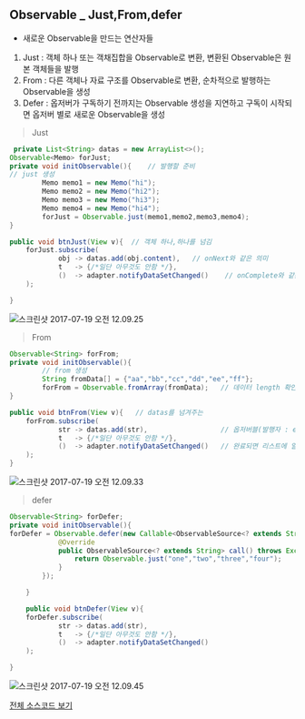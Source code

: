 ## Observable _ Just,From,defer
- 새로운 Observable을 만드는 연산자들

1. Just : 객체 하나 또는 객채집합을 Observable로 변환, 변환된 Observable은 원본 객체들을 발행
2. From : 다른 객체나 자료 구조를 Observable로 변환, 순차적으로 발행하는 Observable을 생성
3. Defer : 옵저버가 구독하기 전까지는 Observable 생성을 지연하고 구독이 시작되면 옵저버 별로 새로운 Observable을 생성

> Just
```java
 private List<String> datas = new ArrayList<>();
Observable<Memo> forJust;
private void initObservable(){    // 발행할 준비
// just 생성
        Memo memo1 = new Memo("hi");
        Memo memo2 = new Memo("hi2");
        Memo memo3 = new Memo("hi3");
        Memo memo4 = new Memo("hi4");
        forJust = Observable.just(memo1,memo2,memo3,memo4);
}

public void btnJust(View v){  // 객체 하나,하나를 넘김
    forJust.subscribe(
            obj -> datas.add(obj.content),   // onNext와 같은 의미
            t   -> {/*일단 아무것도 안함 */},
            ()  -> adapter.notifyDataSetChanged()    // onComplete와 같은 의미
    );

}
```
![스크린샷 2017-07-19 오전 12.09.25](http://i.imgur.com/5JPNxxX.png)
> From
```java
Observable<String> forFrom;
private void initObservable(){    
        // from 생성
        String fromData[] = {"aa","bb","cc","dd","ee","ff"};
        forFrom = Observable.fromArray(fromData);   // 데이터 length 확인
}

public void btnFrom(View v){   // datas를 넘겨주는
    forFrom.subscribe(
            str -> datas.add(str),                  // 옵저버블(발행자 : emitter)로부터 데이터를 가져옴
            t   -> {/*일단 아무것도 안함 */},
            ()  -> adapter.notifyDataSetChanged()   // 완료되면 리스트에 알림
    );
}
```
![스크린샷 2017-07-19 오전 12.09.33](http://i.imgur.com/EXyLsra.png)
> defer
```java
Observable<String> forDefer;
private void initObservable(){
forDefer = Observable.defer(new Callable<ObservableSource<? extends String>>() {
            @Override
            public ObservableSource<? extends String> call() throws Exception {
                return Observable.just("one","two","three","four");
            }
        });

    }

    public void btnDefer(View v){
    forDefer.subscribe(
            str -> datas.add(str),
            t   -> {/*일단 아무것도 안함 */},
            ()  -> adapter.notifyDataSetChanged()
    );

}
```
![스크린샷 2017-07-19 오전 12.09.45](http://i.imgur.com/sSo4tLo.png)

[전체 소스코드 보기](https://github.com/daaa08/RxAndroidBasic2/blob/master/app/src/main/java/com/example/da08/rxandroidbasic2/MainActivity.java)

